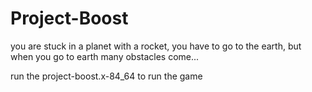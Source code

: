 # Project-Boost
you are stuck in a planet with a rocket, you have to go to the earth, but when you go to earth many obstacles come...

run the project-boost.x-84_64 to run the game
